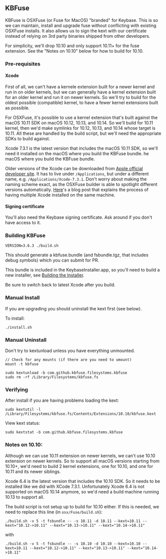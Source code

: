## KBFuse

KBFuse is OSXFuse (or Fuse for MacOS) "branded" for Keybase. This is so we can maintain, install and upgrade fuse without
conflicting with existing OSXFuse installs. It also allows us to sign the kext with our certificate instead
of relying on 3rd party binaries shipped from other developers.

For simplicity, we'll drop 10.10 and only support 10.11+ for the fuse
extension. See the "Notes on 10.10" below for how to build for 10.10.

### Pre-requisites

#### Xcode

First of all, we can't have a kernele extension built for a newer kernel and
run in on older kernels, but we can generally have a kernel extension built for
an older kernel and run it on newer kernels. So we'll try to build for the
oldest possible (compatible) kernel, to have a fewer kernel extensions built as
possible.

For OSXFuse, it's possible to use a kernel extension that's built against the
macOS 10.11 SDK on macOS 10.12, 10.13, and 10.14. So we'll build for 10.11
kernel, then we'd make symlinks for 10.12, 10.13, and 10.14 whose target is
10.11. All these are handled by the build script, but we'll need the
appropriate SDKs to build against.

Xcode 7.3.1 is the latest version that includes the macOS 10.11 SDK, so we'll
need it installed on the macOS where you build the KBFuse bundle.
he macOS where you build the KBFuse bundle.

Older versions of the Xcode can be downloaded from [Apple official developer
site](https://developer.apple.com/download/more/). It has to live under
`/Applications`, but under a different name, e.g. `/Applications/Xcode-7.3.1`.
Don't worry about making the naming scheme exact, as the OSXFuse builder is
able to spotlight different versions automatically.
[Here](https://medium.com/@hacknicity/working-with-multiple-versions-of-xcode-e331c01aa6bc)'s
a blog post that explains the process of having multiple Xcode installed on the
same machine.

#### Signing certificate

You'll also need the Keybase signing certificate. Ask around if you don't have
access to it.

### Building KBFuse

    VERSION=3.6.3 ./build.sh

This should generate a kbfuse.bundle (and fsbundle.tgz, that includes debug symbols)
which you can submit for PR.

This bundle is included in the KeybaseInstaller.app, so you'll need to build a new
installer, see [Building the Installer](/osx/Scripts/README.md).

Be sure to switch back to latest Xcode after you build.

### Manual Install

If you are upgrading you should uninstall the kext first (see below).

To install:

    ./install.sh

### Manual Uninstall

Don't try to kextunload unless you have everything unmounted.

    // Check for any mounts (if there are you need to umount)
    mount -t kbfuse

    sudo kextunload -b com.github.kbfuse.filesystems.kbfuse
    sudo rm -rf /Library/Filesystems/kbfuse.fs

### Verifying

After install if you are having problems loading the kext:

    sudo kextutil -l /Library/Filesystems/kbfuse.fs/Contents/Extensions/10.10/kbfuse.kext

View kext status:

    sudo kextstat -b com.github.kbfuse.filesystems.kbfuse

### Notes on 10.10:

Although we can use 10.11 extension on newer kernels, we can't use 10.10
extension on newer kernels. So to support all macOS versions starting from
10.10+, we'd need to build 2 kernel extensions, one for 10.10, and one for
10.11 and its newer siblings.

Xcode 6.4 is the latest version that includes the 10.10 SDK. So it needs to be
installed like we did with XCode 7.3.1. Unfortunately Xcode 6.4 is not
supported on macOS 10.14 anymore, so we'd need a build machine running 10.13 to
support all.

The build script is not setup up to build for 10.10 either. If this is needed,
we need to replace this line (in `osx/Fuse/build.sh`):

```
./build.sh -v 5 -t fsbundle -- -s 10.11 -d 10.11 --kext=10.11 --kext="10.12->10.11" --kext="10.13->10.11" --kext="10.14->10.11"
```

with

```
./build.sh -v 5 -t fsbundle -- -s 10.10 -d 10.10 --kext=10.10 --kext=10.11 --kext="10.12->10.11" --kext="10.13->10.11" --kext="10.14->10.11"
```
